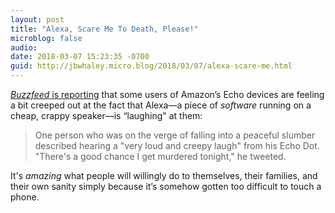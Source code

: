 ```yaml
---
layout: post
title: "Alexa, Scare Me To Death, Please!"
microblog: false
audio: 
date: 2018-03-07 15:23:35 -0700
guid: http://jbwhaley.micro.blog/2018/03/07/alexa-scare-me.html
---
```

[*Buzzfeed* is reporting](https://www.buzzfeed.com/venessawong/amazon-alexa-devices-are-laughing-creepy) that some users of Amazon’s Echo devices are feeling a bit creeped out at the fact that Alexa—a piece of *software* running on a cheap, crappy speaker—is “laughing" at them:

> One person who was on the verge of falling into a peaceful slumber described hearing a "very loud and creepy laugh" from his Echo Dot. "There's a good chance I get murdered tonight," he tweeted.

It's *amazing* what people will willingly do to themselves, their families, and their own sanity simply because it’s somehow gotten too difficult to touch a phone.
